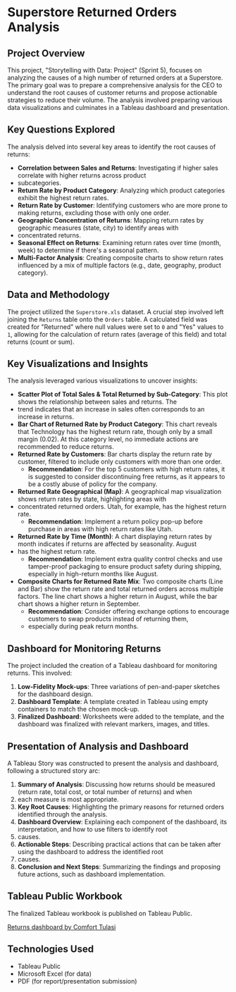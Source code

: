 
# Superstore Returned Orders Analysis

## Project Overview

This project, "Storytelling with Data: Project" (Sprint 5), focuses on analyzing the causes of a high number of returned orders at
a Superstore. The primary goal was to prepare a comprehensive analysis for the CEO to understand the root causes of customer returns
and propose actionable strategies to reduce their volume. The analysis involved preparing various data visualizations and culminates 
in a Tableau dashboard and presentation.

## Key Questions Explored

The analysis delved into several key areas to identify the root causes of returns:

* **Correlation between Sales and Returns**: Investigating if higher sales correlate with higher returns across product
* subcategories.
* **Return Rate by Product Category**: Analyzing which product categories exhibit the highest return rates.
* **Return Rate by Customer**: Identifying customers who are more prone to making returns, excluding those with only one order.
* **Geographic Concentration of Returns**: Mapping return rates by geographic measures (state, city) to identify areas with
*  concentrated returns.
* **Seasonal Effect on Returns**: Examining return rates over time (month, week) to determine if there's a seasonal pattern.
* **Multi-Factor Analysis**: Creating composite charts to show return rates influenced by a mix of multiple factors (e.g., date, geography, product category).

## Data and Methodology

The project utilized the `Superstore.xls` dataset. A crucial step involved left joining the `Returns` table onto the `Orders` table.
A calculated field was created for "Returned" where null values were set to `0` and "Yes" values to `1`, allowing for the calculation 
of return rates (average of this field) and total returns (count or sum).

## Key Visualizations and Insights

The analysis leveraged various visualizations to uncover insights:

* **Scatter Plot of Total Sales & Total Returned by Sub-Category**: This plot shows the relationship between sales and returns. The
* trend indicates that an increase in sales often corresponds to an increase in returns.
* **Bar Chart of Returned Rate by Product Category**: This chart reveals that Technology has the highest return rate, though only by a small margin (0.02). At this category level, no immediate actions are recommended to reduce returns.
* **Returned Rate by Customers**: Bar charts display the return rate by customer, filtered to include only customers with more than one order.
    * **Recommendation**: For the top 5 customers with high return rates, it is suggested to consider discontinuing free returns, as it appears to be a costly abuse of policy for the company.
* **Returned Rate Geographical (Map)**: A geographical map visualization shows return rates by state, highlighting areas with
* concentrated returned orders. Utah, for example, has the highest return rate.
    * **Recommendation**: Implement a return policy pop-up before purchase in areas with high return rates like Utah.
* **Returned Rate by Time (Month)**: A chart displaying return rates by month indicates if returns are affected by seasonality. August
* has the highest return rate.
    * **Recommendation**: Implement extra quality control checks and use tamper-proof packaging to ensure product safety during shipping, especially in high-return months like August.
* **Composite Charts for Returned Rate Mix**: Two composite charts (Line and Bar) show the return rate and total returned orders across multiple factors. The line chart shows a higher return in August, while the bar chart shows a higher return in September.
    * **Recommendation**: Consider offering exchange options to encourage customers to swap products instead of returning them,
    *  especially during peak return months.

## Dashboard for Monitoring Returns

The project included the creation of a Tableau dashboard for monitoring returns. This involved:

1.  **Low-Fidelity Mock-ups**: Three variations of pen-and-paper sketches for the dashboard design.
2.  **Dashboard Template**: A template created in Tableau using empty containers to match the chosen mock-up.
3.  **Finalized Dashboard**: Worksheets were added to the template, and the dashboard was finalized with relevant markers, images, and titles.

## Presentation of Analysis and Dashboard

A Tableau Story was constructed to present the analysis and dashboard, following a structured story arc:

1.  **Summary of Analysis**: Discussing how returns should be measured (return rate, total cost, or total number of returns) and when
2.  each measure is most appropriate.
3.  **Key Root Causes**: Highlighting the primary reasons for returned orders identified through the analysis.
4.  **Dashboard Overview**: Explaining each component of the dashboard, its interpretation, and how to use filters to identify root
5.   causes.
6.  **Actionable Steps**: Describing practical actions that can be taken after using the dashboard to address the identified root
7.  causes.
8.  **Conclusion and Next Steps**: Summarizing the findings and proposing future actions, such as dashboard implementation.

## Tableau Public Workbook

The finalized Tableau workbook is published on Tableau Public.

[Returns dashboard by Comfort Tulasi](https://www.loom.com/share/5b8848f9c92e45fea541dbe09acf0495?sid=421997db-9c72-4578-ac7d-3198742a5033) 

## Technologies Used

* Tableau Public
* Microsoft Excel (for data)
* PDF (for report/presentation submission)
